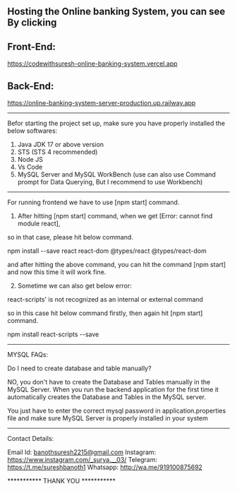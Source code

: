 
Hosting the Online banking System, you can see By clicking
---------------------------------------------------------------------------------------------
Front-End:
---------
https://codewithsuresh-online-banking-system.vercel.app

Back-End:
---------
https://online-banking-system-server-production.up.railway.app
            
-----------------------------------------------------------------------
Befor starting the project set up, make sure you have properly installed the below softwares:
1) Java JDK 17 or above version
2) STS (STS 4 recommended)
3) Node JS
4) Vs Code
5) MySQL Server and MySQL WorkBench (use can also use Command prompt for Data Querying, But I recommend to use Workbench)

----------------------------------------------------------------
For running frontend we have to use [npm start] command.

1) After hitting [npm start] command, when we get [Error: cannot find module react], 

so in that case, please hit below command.

npm install --save react react-dom @types/react @types/react-dom

and after hitting the above command, you can hit the command [npm start] and now this time it will work fine.

2) Sometime we can also get below error:

react-scripts' is not recognized as an internal or external command

so in this case hit below command firstly, then again hit [npm start] command.

npm install react-scripts --save

-----------------------------------------------------------------------

MYSQL FAQs:

Do I need to create database and table manually?

NO, you don't have to create the Database and Tables manually in the MySQL Server. When you run the backend application for the first time it automatically
creates the Database and Tables in the MySQL server.

You just have to enter the correct mysql password in application.properties file and make sure MySQL Server is properly installed in your system

-----------------------------------------------------------------------


Contact Details:

Email Id: banothsuresh2215@gmail.com
Instagram: https://www.instagram.com/_surya.__03/
Telegram: https://t.me/sureshbanoth1
Whatsapp: http://wa.me/919100875692


*********** THANK YOU ***********

